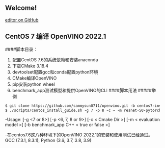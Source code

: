 ## Welcome!

[editor on GitHub](https://github.com/yangsu2022/yangsu0423.github.io/edit/gh-pages/index.md)
## CentOS 7 编译 OpenVINO 2022.1
####脚本目录：
1.	配置CentOS 7.6的系统依赖和安装anaconda
2.	下载CMake 3.18.4
3.	devtoolset配置gcc和conda配置python环境
4.	CMake编译OpenVINO
5.	pip安装python wheel
6.	benchmark_app测试模型和提供OpenVINO的CLI
####脚本用法
#####举例

```markdown
$ git clone https://github.com/sammysun0711/openvino.git -b centos7-install-guide && cd openvino
$ ./scripts/centos_install_guide.sh -g 7 -p 8 -c ~ -m resnet-50-pytorch -b true
```

-Usage: [-g <7 or 8>] [-p <6, 7, 8 or 9>] [-c < Cmake Dir >] [-m < evaluation model >] [-b benchmark_app C++ < true or false >]

-在centos7.6这八种环境下的OpenVINO 2022.1的安装和使用测试已经通过。GCC (7.3.1, 8.3.1), Python (3.6, 3.7, 3.8, 3.9)

